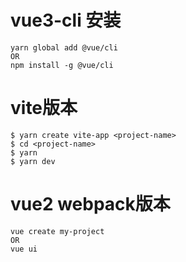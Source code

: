 # vue3-cli 安装

    yarn global add @vue/cli
    OR
    npm install -g @vue/cli

# vite版本

    $ yarn create vite-app <project-name>
    $ cd <project-name>
    $ yarn
    $ yarn dev

# vue2 webpack版本
    vue create my-project
    OR
    vue ui
